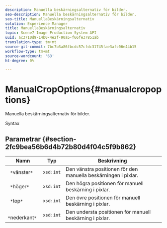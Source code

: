 ```yaml
---
description: Manuella beskärningsalternativ för bilder.
seo-description: Manuella beskärningsalternativ för bilder.
seo-title: ManuellaBeskärningsalternativ
solution: Experience Manager
title: ManuellaBeskärningsalternativ
topic: Scene7 Image Production System API
uuid: ac3710d9-14b0-4e2f-90a5-f66fe37851ab
translation-type: tm+mt
source-git-commit: 7bc7b3a86fbcdc57cfdc31745fae3afc06e44b15
workflow-type: tm+mt
source-wordcount: '63'
ht-degree: 0%

---
```



# ManualCropOptions{#manualcropoptions}

Manuella beskärningsalternativ för bilder.

Syntax

## Parametrar {#section-2fc9bea56b6d4b72b80d4f04c5f9b862}

| Namn | Typ | Beskrivning |
|---|---|---|
| ` *`vänster`*` | `xsd:int` | Den vänstra positionen för den manuella beskärningen i pixlar. |
| ` *`höger`*` | `xsd:int` | Den högra positionen för manuell beskärning i pixlar. |
| ` *`top`*` | `xsd:int` | Den övre positionen för manuell beskärning i pixlar. |
| ` *`nederkant`*` | `xsd:int` | Den understa positionen för manuell beskärning i pixlar. |


